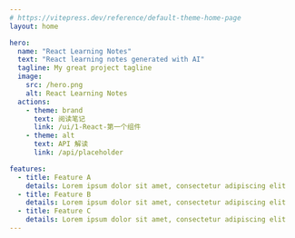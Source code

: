 ```yaml
---
# https://vitepress.dev/reference/default-theme-home-page
layout: home

hero:
  name: "React Learning Notes"
  text: "React learning notes generated with AI"
  tagline: My great project tagline
  image:
    src: /hero.png
    alt: React Learning Notes
  actions:
    - theme: brand
      text: 阅读笔记
      link: /ui/1-React-第一个组件
    - theme: alt
      text: API 解读
      link: /api/placeholder

features:
  - title: Feature A
    details: Lorem ipsum dolor sit amet, consectetur adipiscing elit
  - title: Feature B
    details: Lorem ipsum dolor sit amet, consectetur adipiscing elit
  - title: Feature C
    details: Lorem ipsum dolor sit amet, consectetur adipiscing elit
---
```



